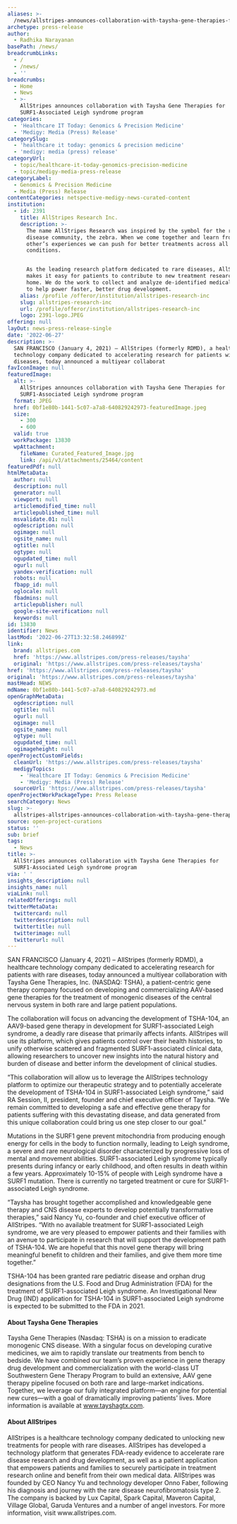 ```yaml
---
aliases: >-
  /news/allstripes-announces-collaboration-with-taysha-gene-therapies-for-surf1-associated-leigh-syndrome-program
archetype: press-release
author:
  - Radhika Narayanan
basePath: /news/
breadcrumbLinks:
  - /
  - /news/
  - ''
breadcrumbs:
  - Home
  - News
  - >-
    AllStripes announces collaboration with Taysha Gene Therapies for
    SURF1-Associated Leigh syndrome program
categories:
  - 'Healthcare IT Today: Genomics & Precision Medicine'
  - 'Medigy: Media (Press) Release'
categorySlug:
  - 'healthcare it today: genomics & precision medicine'
  - 'medigy: media (press) release'
categoryUrl:
  - topic/healthcare-it-today-genomics-precision-medicine
  - topic/medigy-media-press-release
categoryLabel:
  - Genomics & Precision Medicine
  - Media (Press) Release
contentCategories: netspective-medigy-news-curated-content
institution:
  - id: 2391
    title: AllStripes Research Inc.
    description: >-
      The name AllStripes Research was inspired by the symbol for the rare
      disease community, the zebra. When we come together and learn from each
      other’s experiences we can push for better treatments across all rare
      conditions.


      As the leading research platform dedicated to rare diseases, AllStripes
      makes it easy for patients to contribute to new treatment research from
      home. We do the work to collect and analyze de-identified medical records
      to help power faster, better drug development.
    alias: /profile /offeror/institution/allstripes-research-inc
    slug: allstripes-research-inc
    url: /profile/offeror/institution/allstripes-research-inc
    logo: 2391-logo.JPEG
offering: null
layOut: news-press-release-single
date: '2022-06-27'
description: >-
  SAN FRANCISCO (January 4, 2021) – AllStripes (formerly RDMD), a healthcare
  technology company dedicated to accelerating research for patients with rare
  diseases, today announced a multiyear collaborat
favIconImage: null
featuredImage:
  alt: >-
    AllStripes announces collaboration with Taysha Gene Therapies for
    SURF1-Associated Leigh syndrome program
  format: JPEG
  href: 0bf1e80b-1441-5c07-a7a8-640829242973-featuredImage.jpeg
  size:
    - 300
    - 600
  valid: true
  workPackage: 13830
  wpAttachment:
    fileName: Curated_Featured_Image.jpg
    link: /api/v3/attachments/25464/content
featuredPdf: null
htmlMetaData:
  author: null
  description: null
  generator: null
  viewport: null
  articlemodified_time: null
  articlepublished_time: null
  msvalidate.01: null
  ogdescription: null
  ogimage: null
  ogsite_name: null
  ogtitle: null
  ogtype: null
  ogupdated_time: null
  ogurl: null
  yandex-verification: null
  robots: null
  fbapp_id: null
  oglocale: null
  fbadmins: null
  articlepublisher: null
  google-site-verification: null
  keywords: null
id: 13830
identifier: News
lastMod: '2022-06-27T13:32:58.246899Z'
link:
  brand: allstripes.com
  href: 'https://www.allstripes.com/press-releases/taysha'
  original: 'https://www.allstripes.com/press-releases/taysha'
href: 'https://www.allstripes.com/press-releases/taysha'
original: 'https://www.allstripes.com/press-releases/taysha'
mastHead: NEWS
mdName: 0bf1e80b-1441-5c07-a7a8-640829242973.md
openGraphMetaData:
  ogdescription: null
  ogtitle: null
  ogurl: null
  ogimage: null
  ogsite_name: null
  ogtype: null
  ogupdated_time: null
  ogimageheight: null
openProjectCustomFields:
  cleanUrl: 'https://www.allstripes.com/press-releases/taysha'
  medigyTopics:
    - 'Healthcare IT Today: Genomics & Precision Medicine'
    - 'Medigy: Media (Press) Release'
  sourceUrl: 'https://www.allstripes.com/press-releases/taysha'
openProjectWorkPackageType: Press Release
searchCategory: News
slug: >-
  allstripes-allstripes-announces-collaboration-with-taysha-gene-therapies-for-surf1-associated-leigh-syndrome-program
source: open-project-curations
status: ''
sub: brief
tags:
  - News
title: >-
  AllStripes announces collaboration with Taysha Gene Therapies for
  SURF1-Associated Leigh syndrome program
via: ' '
insights_description: null
insights_name: null
viaLink: null
relatedOfferings: null
twitterMetaData:
  twittercard: null
  twitterdescription: null
  twittertitle: null
  twitterimage: null
  twitterurl: null
---
```

<p>SAN FRANCISCO (January 4, 2021) – AllStripes (formerly RDMD), a healthcare technology company dedicated to accelerating research for patients with rare diseases, today announced a multiyear collaboration with Taysha Gene Therapies, Inc. (NASDAQ: TSHA), a patient-centric gene therapy company focused on developing and commercializing AAV-based gene therapies for the treatment of monogenic diseases of the central nervous system in both rare and large patient populations.</p><p>The collaboration will focus on advancing the development of TSHA-104, an AAV9-based gene therapy in development for SURF1-associated Leigh syndrome, a deadly rare disease that primarily affects infants. AllStripes will use its platform, which gives patients control over their health histories, to unify otherwise scattered and fragmented SURF1-associated clinical data, allowing researchers to uncover new insights into the natural history and burden of disease and better inform the development of clinical studies.</p><p>“This collaboration will allow us to leverage the AllStripes technology platform to optimize our therapeutic strategy and to potentially accelerate the development of TSHA-104 in SURF1-associated Leigh syndrome,” said RA Session, II, president, founder and chief executive officer of Taysha. “We remain committed to developing a safe and effective gene therapy for patients suffering with this devastating disease, and data generated from this unique collaboration could bring us one step closer to our goal.”</p><p>Mutations in the SURF1 gene prevent mitochondria from producing enough energy for cells in the body to function normally, leading to Leigh syndrome, a severe and rare neurological disorder characterized by progressive loss of mental and movement abilities. SURF1-associated Leigh syndrome typically presents during infancy or early childhood, and often results in death within a few years. Approximately 10-15% of people with Leigh syndrome have a SURF1 mutation. There is currently no targeted treatment or cure for SURF1-associated Leigh syndrome.</p><p>“Taysha has brought together accomplished and knowledgeable gene therapy and CNS disease experts to develop potentially transformative therapies,” said Nancy Yu, co-founder and chief executive officer of AllStripes. “With no available treatment for SURF1-associated Leigh syndrome, we are very pleased to empower patients and their families with an avenue to participate in research that will support the development path of TSHA-104. We are hopeful that this novel gene therapy will bring meaningful benefit to children and their families, and give them more time together.”</p><p>TSHA-104 has been granted rare pediatric disease and orphan drug designations from the U.S. Food and Drug Administration (FDA) for the treatment of SURF1-associated Leigh syndrome. An Investigational New Drug (IND) application for TSHA-104 in SURF1-associated Leigh syndrome is expected to be submitted to the FDA in 2021.</p><h4>About Taysha Gene Therapies</h4><p>Taysha Gene Therapies (Nasdaq: TSHA) is on a mission to eradicate monogenic CNS disease. With a singular focus on developing curative medicines, we aim to rapidly translate our treatments from bench to bedside. We have combined our team’s proven experience in gene therapy drug development and commercialization with the world-class UT Southwestern Gene Therapy Program to build an extensive, AAV gene therapy pipeline focused on both rare and large-market indications. Together, we leverage our fully integrated platform—an engine for potential new cures—with a goal of dramatically improving patients’ lives. More information is available at <a href="https://cts.businesswire.com/ct/CT?id=smartlink&amp;url=http%3A%2F%2Fwww.tayshagtx.com&amp;esheet=52355271&amp;newsitemid=20210104005117&amp;lan=en-US&amp;anchor=www.tayshagtx.com&amp;index=1&amp;md5=b2d5d591d0913dee008275f36df21d90">www.tayshagtx.com</a>.</p><h4>About AllStripes</h4><p>AllStripes is a healthcare technology company dedicated to unlocking new treatments for people with rare diseases. AllStripes has developed a technology platform that generates FDA-ready evidence to accelerate rare disease research and drug development, as well as a patient application that empowers patients and families to securely participate in treatment research online and benefit from their own medical data. AllStripes was founded by CEO Nancy Yu and technology developer Onno Faber, following his diagnosis and journey with the rare disease neurofibromatosis type 2. The company is backed by Lux Capital, Spark Capital, Maveron Capital, Village Global, Garuda Ventures and a number of angel investors. For more information, visit www.allstripes.com.</p>
